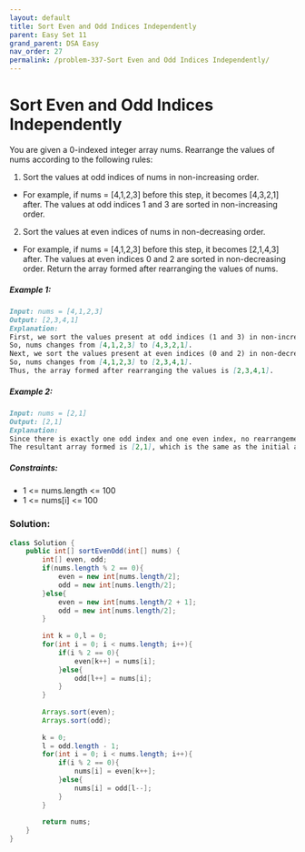 ```yaml
---
layout: default
title: Sort Even and Odd Indices Independently
parent: Easy Set 11
grand_parent: DSA Easy
nav_order: 27
permalink: /problem-337-Sort Even and Odd Indices Independently/
---
```

# Sort Even and Odd Indices Independently
You are given a 0-indexed integer array nums. Rearrange the values of nums according to the following rules:

1. Sort the values at odd indices of nums in non-increasing order.
* For example, if nums = [4,1,2,3] before this step, it becomes [4,3,2,1] after. The values at odd indices 1 and 3 are sorted in non-increasing order.
2. Sort the values at even indices of nums in non-decreasing order.
* For example, if nums = [4,1,2,3] before this step, it becomes [2,1,4,3] after. The values at even indices 0 and 2 are sorted in non-decreasing order.
Return the array formed after rearranging the values of nums.

##### Example 1:
```markdown
Input: nums = [4,1,2,3]
Output: [2,3,4,1]
Explanation:
First, we sort the values present at odd indices (1 and 3) in non-increasing order.
So, nums changes from [4,1,2,3] to [4,3,2,1].
Next, we sort the values present at even indices (0 and 2) in non-decreasing order.
So, nums changes from [4,1,2,3] to [2,3,4,1].
Thus, the array formed after rearranging the values is [2,3,4,1].
```
##### Example 2:
```markdown
Input: nums = [2,1]
Output: [2,1]
Explanation:
Since there is exactly one odd index and one even index, no rearrangement of values takes place.
The resultant array formed is [2,1], which is the same as the initial array.
```
##### Constraints:
* 1 <= nums.length <= 100
* 1 <= nums[i] <= 100

### Solution:
```java
class Solution {
    public int[] sortEvenOdd(int[] nums) {
        int[] even, odd;
        if(nums.length % 2 == 0){
            even = new int[nums.length/2];
            odd = new int[nums.length/2];
        }else{
            even = new int[nums.length/2 + 1];
            odd = new int[nums.length/2];
        }
        
        int k = 0,l = 0;
        for(int i = 0; i < nums.length; i++){
            if(i % 2 == 0){
                even[k++] = nums[i];
            }else{
                odd[l++] = nums[i];
            }
        }
        
        Arrays.sort(even);
        Arrays.sort(odd);
        
        k = 0;
        l = odd.length - 1;
        for(int i = 0; i < nums.length; i++){
            if(i % 2 == 0){
                nums[i] = even[k++];
            }else{
                nums[i] = odd[l--];
            }
        }
        
        return nums;
    }
}
```